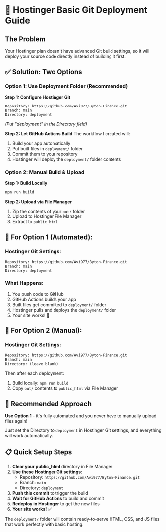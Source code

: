 # 🚀 Hostinger Basic Git Deployment Guide

## The Problem
Your Hostinger plan doesn't have advanced Git build settings, so it will deploy your source code directly instead of building it first.

## ✅ Solution: Two Options

### Option 1: Use Deployment Folder (Recommended)

**Step 1: Configure Hostinger Git**
```
Repository: https://github.com/Avi977/Byton-Finance.git
Branch: main
Directory: deployment
```
*(Put "deployment" in the Directory field)*

**Step 2: Let GitHub Actions Build**
The workflow I created will:
1. Build your app automatically
2. Put built files in `deployment/` folder
3. Commit them to your repository
4. Hostinger will deploy the `deployment/` folder contents

### Option 2: Manual Build & Upload

**Step 1: Build Locally**
```bash
npm run build
```

**Step 2: Upload via File Manager**
1. Zip the contents of your `out/` folder
2. Upload to Hostinger File Manager
3. Extract to `public_html`

## 🔧 For Option 1 (Automated):

### Hostinger Git Settings:
```
Repository: https://github.com/Avi977/Byton-Finance.git
Branch: main
Directory: deployment
```

### What Happens:
1. You push code to GitHub
2. GitHub Actions builds your app
3. Built files get committed to `deployment/` folder
4. Hostinger pulls and deploys the `deployment/` folder
5. Your site works! 🎉

## 🔧 For Option 2 (Manual):

### Hostinger Git Settings:
```
Repository: https://github.com/Avi977/Byton-Finance.git
Branch: main
Directory: (leave blank)
```

Then after each deployment:
1. Build locally: `npm run build`
2. Copy `out/` contents to `public_html` via File Manager

## 🚀 Recommended Approach

**Use Option 1** - it's fully automated and you never have to manually upload files again!

Just set the Directory to `deployment` in Hostinger Git settings, and everything will work automatically.

## 📋 Quick Setup Steps

1. **Clear your public_html** directory in File Manager
2. **Use these Hostinger Git settings**:
   - Repository: `https://github.com/Avi977/Byton-Finance.git`
   - Branch: `main`
   - Directory: `deployment`
3. **Push this commit** to trigger the build
4. **Wait for GitHub Actions** to build and commit
5. **Redeploy in Hostinger** to get the new files
6. **Your site works!** ✅

The `deployment/` folder will contain ready-to-serve HTML, CSS, and JS files that work perfectly with basic hosting.